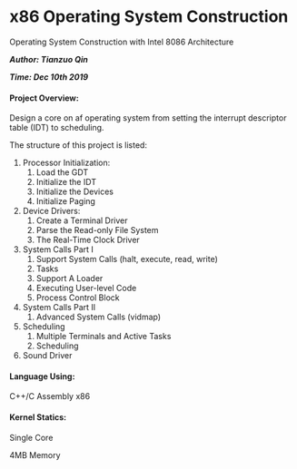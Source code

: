 # x86 Operating System Construction
Operating System Construction with Intel 8086 Architecture

***Author: Tianzuo Qin***

***Time: Dec 10th 2019***

#### Project Overview:

Design a core on af operating system from setting the interrupt descriptor table (IDT) to scheduling. 

The structure of this project is listed:

1. Processor Initialization:
   1. Load the GDT
   2. Initialize the IDT
   3. Initialize the Devices
   4. Initialize Paging
2. Device Drivers:
   1. Create a Terminal Driver
   2. Parse the Read-only File System
   3. The Real-Time Clock Driver
3. System Calls Part I
   1. Support System Calls (halt, execute, read, write)
   2. Tasks
   3. Support A Loader
   4. Executing User-level Code
   5. Process Control Block
4. System Calls Part II
   1. Advanced System Calls (vidmap)
5. Scheduling
   1. Multiple Terminals and Active Tasks
   2. Scheduling
6. Sound Driver

#### Language Using:

C++/C
Assembly x86


#### Kernel Statics:

Single Core

4MB Memory
